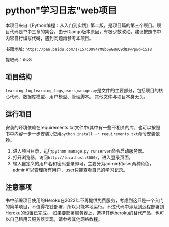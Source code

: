 # python"学习日志"web项目

本项目来自《Python编程：从入门到实践》第二版，是项目篇的第三个项目。项目代码是书中三章的集合，由于Django版本原因，有极少数改动。建议按照书中内容自行编写代码，遇到问题再参考本项目。

书籍地址: `https://pan.baidu.com/s/157cDUV4YM8b5wGUoQ9dQaw?pwd=i5z8`

提取码：i5z8

## 项目结构

`learning_log`,`learning_logs`,`users`,`manage.py`是文件的主要部分，包括项目的核心代码、数据库模型、用户模型、管理脚本。
其他文件与项目本身无关。

## 运行项目

安装的环境依赖在requirements.txt文件中(其中有一些不相关的库，也可以按照书中内容一步一步安装),使用`python install -r requirements.txt`命令安装依赖。

1. 进入项目目录，运行`python manage.py runserver`命令启动服务器。
2. 打开浏览器，访问`http://localhost:8000/`，进入登录页面。
3. 输入自定义的用户名和密码登录即可，主要分为admin和user两种角色，admin可以管理所有用户，user只能查看自己的学习记录。

## 注意事项

书中部署项目使用的Heroku在2022年不再提供免费服务，考虑到这只是一个入门的简单项目，不值得花钱部署，所以只能本地运行。不过代码中涉及到远程部署到Heroku的设置已完成。
如果要部署服务器上，选择其他heroku的替代产品，也可以自己租用云服务器实现，请参考其他网络教程。
